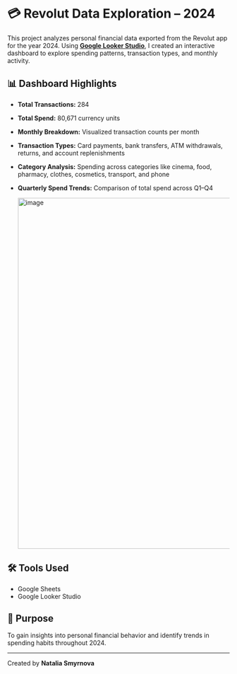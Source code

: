 # 💳 Revolut Data Exploration – 2024

This project analyzes personal financial data exported from the Revolut app for the year 2024. Using [**Google Looker Studio**](https://lookerstudio.google.com/reporting/c4ae23ef-d54c-4d7e-b1f5-fd5f13ad3aae), 
I created an interactive dashboard to explore spending patterns, transaction types, and monthly activity.

## 📊 Dashboard Highlights
- **Total Transactions:** 284
- **Total Spend:** 80,671 currency units
- **Monthly Breakdown:** Visualized transaction counts per month
- **Transaction Types:** Card payments, bank transfers, ATM withdrawals, returns, and account replenishments
- **Category Analysis:** Spending across categories like cinema, food, pharmacy, clothes, cosmetics, transport, and phone
- **Quarterly Spend Trends:** Comparison of total spend across Q1–Q4

  <img width="1056" height="794" alt="image" src="https://github.com/user-attachments/assets/59a6c6f0-173a-4c95-8e78-aacd0c132755" />



## 🛠 Tools Used
- Google Sheets
- Google Looker Studio


## 🎯 Purpose
To gain insights into personal financial behavior and identify trends in spending habits throughout 2024.


****
Created by **Natalia Smyrnova**

